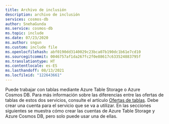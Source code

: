 ```yaml
---
title: Archivo de inclusión
description: archivo de inclusión
services: cosmos-db
author: SnehaGunda
ms.service: cosmos-db
ms.topic: include
ms.date: 07/23/2020
ms.author: sngun
ms.custom: include file
ms.openlocfilehash: abf0190dd3140029c23bca07b190dc1b61e7cd10
ms.sourcegitcommit: 0046757af1da267fc2f0e88617c633524883795f
ms.translationtype: HT
ms.contentlocale: es-ES
ms.lasthandoff: 08/13/2021
ms.locfileid: "122643661"
---
```

Puede trabajar con tablas mediante Azure Table Storage o Azure Cosmos DB. Para más información sobre las diferencias entre las ofertas de tablas de estos dos servicios, consulte el artículo [Ofertas de tablas](../table/introduction.md#table-offerings). Debe crear una cuenta para el servicio que se va a utilizar. En las secciones siguientes se muestra cómo crear las cuentas de Azure Table Storage y Azure Cosmos DB, pero solo puede usar una de ellas. 
